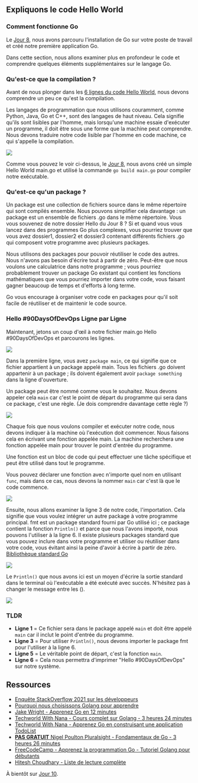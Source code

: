 ## Expliquons le code Hello World

### Comment fonctionne Go

Le [Jour 8](day08.md), nous avons parcouru l'installation de Go sur votre poste de travail et créé notre première application Go.

Dans cette section, nous allons examiner plus en profondeur le code et comprendre quelques éléments supplémentaires sur le langage Go.

### Qu'est-ce que la compilation ?

Avant de nous plonger dans les [6 lignes du code Hello World](Go/hello.go), nous devons comprendre un peu ce qu'est la compilation.

Les langages de programmation que nous utilisons couramment, comme Python, Java, Go et C++, sont des langages de haut niveau. Cela signifie qu'ils sont lisibles par l'homme, mais lorsqu'une machine essaie d'exécuter un programme, il doit être sous une forme que la machine peut comprendre. Nous devons traduire notre code lisible par l'homme en code machine, ce qui s'appelle la compilation.

![](Images/Day9_Go1.png)

Comme vous pouvez le voir ci-dessus, le [Jour 8](day08.md), nous avons créé un simple Hello World main.go et utilisé la commande `go build main.go` pour compiler notre exécutable.

### Qu'est-ce qu'un package ?

Un package est une collection de fichiers source dans le même répertoire qui sont compilés ensemble. Nous pouvons simplifier cela davantage : un package est un ensemble de fichiers .go dans le même répertoire. Vous vous souvenez de notre dossier Hello du Jour 8 ? Si et quand vous vous lancez dans des programmes Go plus complexes, vous pourriez trouver que vous avez dossier1, dossier2 et dossier3 contenant différents fichiers .go qui composent votre programme avec plusieurs packages.

Nous utilisons des packages pour pouvoir réutiliser le code des autres. Nous n'avons pas besoin d'écrire tout à partir de zéro. Peut-être que nous voulons une calculatrice dans notre programme ; vous pourriez probablement trouver un package Go existant qui contient les fonctions mathématiques que vous pourriez importer dans votre code, vous faisant gagner beaucoup de temps et d'efforts à long terme.

Go vous encourage à organiser votre code en packages pour qu'il soit facile de réutiliser et de maintenir le code source.

### Hello #90DaysOfDevOps Ligne par Ligne

Maintenant, jetons un coup d'œil à notre fichier main.go Hello #90DaysOfDevOps et parcourons les lignes.

![](Images/Day9_Go2.png)

Dans la première ligne, vous avez `package main`, ce qui signifie que ce fichier appartient à un package appelé main. Tous les fichiers .go doivent appartenir à un package ; ils doivent également avoir `package something` dans la ligne d'ouverture.

Un package peut être nommé comme vous le souhaitez. Nous devons appeler cela `main` car c'est le point de départ du programme qui sera dans ce package, c'est une règle. (Je dois comprendre davantage cette règle ?)

![](Images/Day9_Go3.png)

Chaque fois que nous voulons compiler et exécuter notre code, nous devons indiquer à la machine où l'exécution doit commencer. Nous faisons cela en écrivant une fonction appelée main. La machine recherchera une fonction appelée main pour trouver le point d'entrée du programme.

Une fonction est un bloc de code qui peut effectuer une tâche spécifique et peut être utilisé dans tout le programme.

Vous pouvez déclarer une fonction avec n'importe quel nom en utilisant `func`, mais dans ce cas, nous devons la nommer `main` car c'est là que le code commence.

![](Images/Day9_Go4.png)

Ensuite, nous allons examiner la ligne 3 de notre code, l'importation. Cela signifie que vous voulez intégrer un autre package à votre programme principal. fmt est un package standard fourni par Go utilisé ici ; ce package contient la fonction `Println()` et parce que nous l'avons importé, nous pouvons l'utiliser à la ligne 6. Il existe plusieurs packages standard que vous pouvez inclure dans votre programme et utiliser ou réutiliser dans votre code, vous évitant ainsi la peine d'avoir à écrire à partir de zéro. [Bibliothèque standard Go](https://pkg.go.dev/std)

![](Images/Day9_Go5.png)

Le `Println()` que nous avons ici est un moyen d'écrire la sortie standard dans le terminal où l'exécutable a été exécuté avec succès. N'hésitez pas à changer le message entre les ().

![](Images/Day9_Go6.png)

### TLDR

- **Ligne 1** = Ce fichier sera dans le package appelé `main` et doit être appelé `main` car il inclut le point d'entrée du programme.
- **Ligne 3** = Pour utiliser `Println()`, nous devons importer le package fmt pour l'utiliser à la ligne 6.
- **Ligne 5** = Le véritable point de départ, c'est la fonction `main`.
- **Ligne 6** = Cela nous permettra d'imprimer "Hello #90DaysOfDevOps" sur notre système.

## Ressources

- [Enquête StackOverflow 2021 sur les développeurs](https://insights.stackoverflow.com/survey/2021)
- [Pourquoi nous choisissons Golang pour apprendre](https://www.youtube.com/watch?v=7pLqIIAqZD4&t=9s)
- [Jake Wright - Apprenez Go en 12 minutes](https://www.youtube.com/watch?v=C8LgvuEBraI&t=312s)
- [Techworld With Nana - Cours complet sur Golang - 3 heures 24 minutes](https://www.youtube.com/watch?v=yyUHQIec83I)
- [Techworld With Nana - Apprenez Go en construisant une application TodoList](https://www.youtube.com/watch?v=XCZWyN9ZbEQ)
- [**PAS GRATUIT** Nigel Poulton Pluralsight - Fondamentaux de Go - 3 heures 26 minutes](https://www.pluralsight.com/courses/go-fundamentals)
- [FreeCodeCamp - Apprenez la programmation Go - Tutoriel Golang pour débutants](https://www.youtube.com/watch?v=YS4e4q9oBaU&t=1025s)
- [Hitesh Choudhary - Liste de lecture complète](https://www.youtube.com/playlist?list=PLRAV69dS1uWSR89FRQGZ6q9BR2b44Tr9N)

À bientôt sur [Jour 10](day10.md).